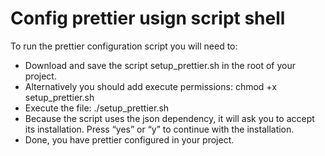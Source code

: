 # Config prettier usign script shell

To run the prettier configuration script you will need to:

- Download and save the script setup_prettier.sh in the root of your project.
- Alternatively you should add execute permissions: chmod +x setup_prettier.sh
- Execute the file: ./setup_prettier.sh
- Because the script uses the json dependency, it will ask you to accept its installation. Press “yes” or “y” to continue with the installation.
- Done, you have prettier configured in your project.
